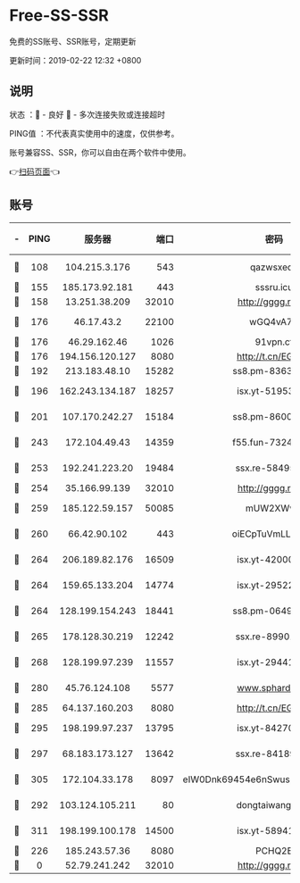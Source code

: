 # Free-SS-SSR

免费的SS账号、SSR账号，定期更新

更新时间：2019-02-22 12:32 +0800

## 说明

状态     ：🙂 - 良好 🙁 - 多次连接失败或连接超时

PING值   ：不代表真实使用中的速度，仅供参考。

账号兼容SS、SSR，你可以自由在两个软件中使用。

👉[扫码页面](https://liesauer.github.io/free-ss-ssr.github.io/)👈

## 账号

|-|PING|服务器|端口|密码|加密方式|区域|
|:----:|:----:|:-----:|-----:|:----:|:----:|:----:|
|🙂|108|104.215.3.176|543|qazwsxedc|aes-256-gcm|JP|
|🙂|155|185.173.92.181|443|sssru.icu|rc4-md5|RU|
|🙂|158|13.251.38.209|32010|http://gggg.rocks|chacha20|SG|
|🙂|176|46.17.43.2|22100|wGQ4vA7D|aes-256-gcm|RU|
|🙂|176|46.29.162.46|1026|91vpn.cf|rc4-md5|RU|
|🙂|176|194.156.120.127|8080|http://t.cn/EGJIyrl|rc4-md5|RU|
|🙂|192|213.183.48.10|15282|ss8.pm-83634302|rc4-md5|RU|
|🙂|196|162.243.134.187|18257|isx.yt-51953199|aes-256-cfb|US|
|🙂|201|107.170.242.27|15184|ss8.pm-86005038|aes-256-cfb|US|
|🙂|243|172.104.49.43|14359|f55.fun-73245889|aes-256-cfb|SG|
|🙂|253|192.241.223.20|19484|ssx.re-58495020|aes-256-cfb|US|
|🙂|254|35.166.99.139|32010|http://gggg.rocks|chacha20|US|
|🙂|259|185.122.59.157|50085|mUW2XWw8|aes-256-cfb|GB|
|🙂|260|66.42.90.102|443|oiECpTuVmLLxk4Ts|aes-256-cfb|US|
|🙂|264|206.189.82.176|16509|isx.yt-42000315|aes-256-cfb|SG|
|🙂|264|159.65.133.204|14774|isx.yt-29522015|aes-256-cfb|SG|
|🙂|264|128.199.154.243|18441|ss8.pm-06496894|aes-256-cfb|SG|
|🙂|265|178.128.30.219|12242|ssx.re-89901367|aes-256-cfb|SG|
|🙂|268|128.199.97.239|11557|isx.yt-29441916|aes-256-cfb|SG|
|🙂|280|45.76.124.108|5577|www.sphard.com|aes-256-cfb|AU|
|🙂|285|64.137.160.203|8080|http://t.cn/EGJIyrl|rc4-md5|CA|
|🙂|295|198.199.97.237|13795|isx.yt-84270980|aes-256-cfb|US|
|🙂|297|68.183.173.127|13642|ssx.re-84189267|aes-256-cfb|US|
|🙂|305|172.104.33.178|8097|eIW0Dnk69454e6nSwuspv9DmS201tQ0D|aes-256-cfb|SG|
|🙂|292|103.124.105.211|80|dongtaiwang.com|aes-256-cfb|US|
|🙂|311|198.199.100.178|14500|isx.yt-58941440|aes-256-cfb|US|
|🙁|226|185.243.57.36|8080|PCHQ2E|rc4-md5|US|
|🙁|0|52.79.241.242|32010|http://gggg.rocks|chacha20|KR|
